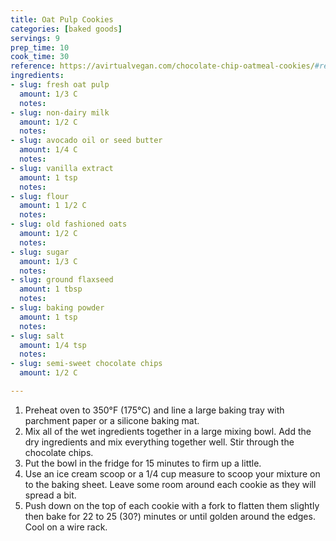 ```yaml
---
title: Oat Pulp Cookies
categories: [baked goods]
servings: 9
prep_time: 10
cook_time: 30
reference: https://avirtualvegan.com/chocolate-chip-oatmeal-cookies/#recipe
ingredients:
- slug: fresh oat pulp
  amount: 1/3 C
  notes:
- slug: non-dairy milk
  amount: 1/2 C
  notes:
- slug: avocado oil or seed butter
  amount: 1/4 C
  notes:
- slug: vanilla extract
  amount: 1 tsp
  notes:
- slug: flour
  amount: 1 1/2 C
  notes:
- slug: old fashioned oats
  amount: 1/2 C
  notes:
- slug: sugar
  amount: 1/3 C
  notes:
- slug: ground flaxseed
  amount: 1 tbsp
  notes:
- slug: baking powder
  amount: 1 tsp
  notes:
- slug: salt
  amount: 1/4 tsp
  notes:
- slug: semi-sweet chocolate chips
  amount: 1/2 C

---
```


1. Preheat oven to 350°F (175°C) and line a large baking tray with parchment paper or a silicone baking mat.
2. Mix all of the wet ingredients together in a large mixing bowl. Add the dry ingredients and mix everything together well. Stir through the chocolate chips.
3. Put the bowl in the fridge for 15 minutes to firm up a little.
4. Use an ice cream scoop or a 1/4 cup measure to scoop your mixture on to the baking sheet. Leave some room around each cookie as they will spread a bit.
5. Push down on the top of each cookie with a fork to flatten them slightly then bake for 22 to 25 (30?) minutes or until golden around the edges. Cool on a wire rack.